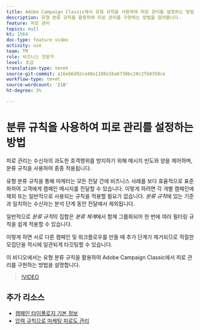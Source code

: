 ```yaml
---
title: Adobe Campaign Classic에서 유형 규칙을 사용하여 피로 관리를 설정하는 방법
description: 유형 분류 규칙을 활용하여 피로 관리를 구현하는 방법을 알아봅니다.
feature: 피로 관리
topics: null
kt: 1564
doc-type: feature video
activity: use
team: TM
role: 비즈니스 전문가
level: 초급
translation-type: tm+mt
source-git-commit: a16eb6d92ca40a1188e1ba6730bc28c2fb8358ce
workflow-type: tm+mt
source-wordcount: '210'
ht-degree: 3%

---
```



# 분류 규칙을 사용하여 피로 관리를 설정하는 방법

피로 관리는 수신자의 과도한 호객행위를 방지하기 위해 메시지 빈도와 양을 제어하며, 분류 규칙을 사용하여 종종 적용됩니다.

유형 분류 규칙을 통해 마케터는 모든 전달 간에 비즈니스 사례를 보다 효율적으로 표준화하여 고객에게 캠페인 메시지를 전달할 수 있습니다. 이렇게 하려면 각 개별 캠페인에 제외 또는 일반적으로 사용되는 규칙을 적용할 필요가 없습니다. *분류 규칙*&#x200B;에 있는 기준과 일치하는 수신자는 분석 단계 동안 전달에서 제외됩니다.

일반적으로 *분류 규칙*&#x200B;의 집합은 *분류 체계*&#x200B;에서 함께 그룹화되어 한 번에 여러 필터링 규칙을 쉽게 적용할 수 있습니다.

이렇게 하면 서로 다른 캠페인 및 워크플로우를 만들 때 추가 단계가 제거되므로 적절한 모집단을 적시에 일관되게 타깃팅할 수 있습니다.

이 비디오에서는 유형 분류 규칙을 활용하여 Adobe Campaign Classic에서 피로 관리를 구현하는 방법을 설명합니다.

>[!VIDEO](https://video.tv.adobe.com/v/25090?quality=12)

## 추가 리소스

* [캠페인 타이폴로지 기본 정보](https://docs.adobe.com/content/help/en/campaign-classic/using/orchestrating-campaigns/campaign-optimization/about-campaign-typologies.html)
* [압력 규칙으로 마케팅 피로도 관리](https://docs.adobe.com/content/help/en/campaign-classic/using/orchestrating-campaigns/campaign-optimization/pressure-rules.html)

